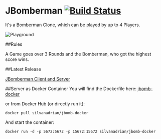 # JBomberman [![Build Status](https://travis-ci.org/HSR-SE2Proj/JBomberman.svg?branch=master)](https://travis-ci.org/HSR-SE2Proj/JBomberman)

It's a Bomberman Clone, which can be played by up to 4 Players.

![Playground](https://cloud.githubusercontent.com/assets/1950155/9037647/ae9253c6-39ed-11e5-85fe-2f7eba8ec1d1.png)

##Rules

A Game goes over 3 Rounds and the Bomberman, who got the highest score wins.

##Latest Release

<a href="https://github.com/silvanadrian/jbomberman/releases/latest">JBomberman Client and Server</a>

##Server as Docker Container
You will find the Dockerfile here:
<a href="https://github.com/silvanadrian/jbomb-docker">jbomb-docker</a>

or from Docker Hub (or directly run it):

    docker pull silvanadrian/jbomb-docker

And start the container:

    docker run -d -p 5672:5672 -p 15672:15672 silvanadrian/jbomb-docker
